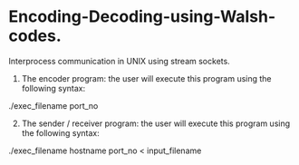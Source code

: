 # Encoding-Decoding-using-Walsh-codes.
Interprocess communication in UNIX using stream sockets.


1. The encoder program: the user will execute this
program using the following syntax:

./exec_filename port_no

2. The sender / receiver program: the user will execute
this program using the following syntax:

./exec_filename hostname port_no < input_filename


